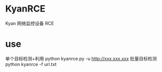 # KyanRCE
Kyan 网络监控设备 RCE

# use 
单个目标检测+利用
python kyanrce.py -u http://xxx.xxx.xxx
批量目标检测
python kyanrce -f url.txt
